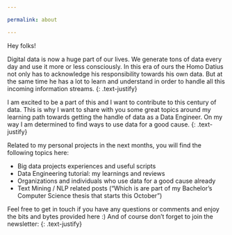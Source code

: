 ```yaml
---

permalink: about

---
```


Hey folks!

Digital data is now a huge part of our lives. We generate tons of data every day and use it more or less consciously.  In this era of ours the Homo Datius not only has to acknowledge his responsibility towards his own data. But at the same time he has a lot to learn and understand in order to handle all this incoming information streams.
{: .text-justify}

I am excited to be a part of this and I want to contribute to this century of data. This is why I want to share with you some great topics around my  learning path towards getting the handle of data as a Data Engineer. On my way I am determined to find ways to use data for a good cause.
{: .text-justify}

Related to my personal projects in the next months, you will find the following topics here:

- Big data projects experiences and useful scripts
- Data Engineering tutorial: my learnings and reviews
- Organizations and individuals who use data for a good cause already
- Text Mining / NLP related posts (“Which is are part of my Bachelor’s Computer Science thesis that starts this October”)

Feel free to get in touch if you have any questions or comments and enjoy the bits and bytes provided here :) And of course don’t forget to join the newsletter:
{: .text-justify}

